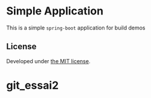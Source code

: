 # Simple Application
This is a simple `spring-boot` application for build demos

## License
Developed under [the MIT license](https://opensource.org/licenses/MIT).

# git_essai2
